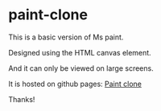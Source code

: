 # paint-clone

This is a basic version of Ms paint. 

Designed using the HTML canvas element.

And it can only be viewed on large screens.

It is hosted on github pages: [Paint clone](https://erehmaryann.github.io/paint-clone/)

Thanks!
